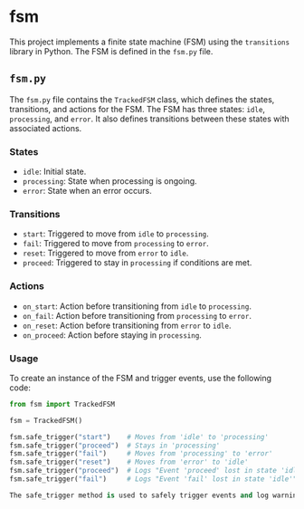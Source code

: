 # fsm

This project implements a finite state machine (FSM) using the `transitions` library in Python. The FSM is defined in the `fsm.py` file.

## `fsm.py`

The `fsm.py` file contains the `TrackedFSM` class, which defines the states, transitions, and actions for the FSM. The FSM has three states: `idle`, `processing`, and `error`. It also defines transitions between these states with associated actions.

### States

- `idle`: Initial state.
- `processing`: State when processing is ongoing.
- `error`: State when an error occurs.

### Transitions

- `start`: Triggered to move from `idle` to `processing`.
- `fail`: Triggered to move from `processing` to `error`.
- `reset`: Triggered to move from `error` to `idle`.
- `proceed`: Triggered to stay in `processing` if conditions are met.

### Actions

- `on_start`: Action before transitioning from `idle` to `processing`.
- `on_fail`: Action before transitioning from `processing` to `error`.
- `on_reset`: Action before transitioning from `error` to `idle`.
- `on_proceed`: Action before staying in `processing`.

### Usage

To create an instance of the FSM and trigger events, use the following code:

```python
from fsm import TrackedFSM

fsm = TrackedFSM()

fsm.safe_trigger("start")    # Moves from 'idle' to 'processing'
fsm.safe_trigger("proceed")  # Stays in 'processing'
fsm.safe_trigger("fail")     # Moves from 'processing' to 'error'
fsm.safe_trigger("reset")    # Moves from 'error' to 'idle'
fsm.safe_trigger("proceed")  # Logs "Event 'proceed' lost in state 'idle'"
fsm.safe_trigger("fail")     # Logs "Event 'fail' lost in state 'idle'"

The safe_trigger method is used to safely trigger events and log warnings if the event is not valid in the current state.
